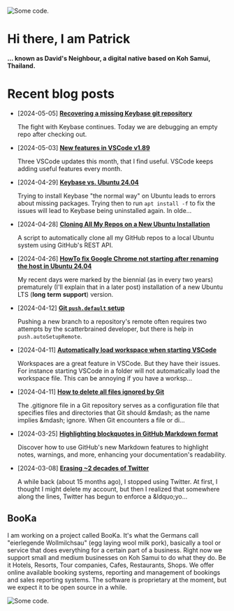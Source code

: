![][header1]

# Hi there, I am Patrick

**... known as David's Neighbour, a digital native based on Koh Samui, Thailand.**

# Recent blog posts
<!-- KOLLITSCH:START -->
- [2024-05-05] **[Recovering a missing Keybase git repository](https://kollitsch.dev/blog/2024/recovering-a-missing-keybase-git-repository/)**

  The fight with Keybase continues. Today we are debugging an empty repo after checking out.
- [2024-05-03] **[New features in VSCode v1.89](https://kollitsch.dev/blog/2024/new-features-in-vscode-v189/)**

  Three VSCode updates this month, that I find useful. VSCode keeps adding useful features every month.
- [2024-04-29] **[Keybase vs. Ubuntu 24.04](https://kollitsch.dev/blog/2024/installing-keybase-on-ubuntu-2404/)**

  Trying to install Keybase &quot;the normal way&quot; on Ubuntu leads to errors about missing packages. Trying then to run `apt install -f` to fix the issues will lead to Keybase being uninstalled again. In olde...
- [2024-04-28] **[Cloning All My Repos on a New Ubuntu Installation](https://kollitsch.dev/blog/2024/cloning-all-my-repos-on-a-new-ubuntu-installation/)**

  A script to automatically clone all my GitHub repos to a local Ubuntu system using GitHub&#39;s REST API.
- [2024-04-26] **[HowTo fix Google Chrome not starting after renaming the host in Ubuntu 24.04](https://kollitsch.dev/blog/2024/howto-fix-google-chrome-not-starting-after-renaming-the-host-in-ubuntu-2404/)**

  My recent days were marked by the biennial &lpar;as in every two years&rpar; prematurely &lpar;I&#39;ll explain that in a later post&rpar; installation of a new Ubuntu LTS &lpar;**long** **term** **support**&rpar; version.
- [2024-04-12] **[Git `push.default` setup](https://kollitsch.dev/blog/2024/git-push-default-setup/)**

  Pushing a new branch to a repository&#39;s remote often requires two attempts by the scatterbrained developer, but there is help in `push.autoSetupRemote`.
- [2024-04-11] **[Automatically load workspace when starting VSCode](https://kollitsch.dev/blog/2024/automatically-load-workspace-when-starting-vscode/)**

  Workspaces are a great feature in VSCode. But they have their issues. For instance starting VSCode in a folder will not automatically load the workspace file. This can be annoying if you have a worksp...
- [2024-04-11] **[How to delete all files ignored by Git](https://kollitsch.dev/blog/2024/howto-delete-all-files-ignored-by-git/)**

  The .gitignore file in a Git repository serves as a configuration file that specifies files and directories that Git should &amp;mdash; as the name implies &amp;mdash; ignore. When Git encounters a file or di...
- [2024-03-25] **[Highlighting blockquotes in GitHub Markdown format](https://kollitsch.dev/blog/2024/highlighting-blockquotes-in-github-markdown-format/)**

  Discover how to use GitHub&#39;s new Markdown features to highlight notes, warnings, and more, enhancing your documentation&#39;s readability.
- [2024-03-08] **[Erasing ~2 decades of Twitter](https://kollitsch.dev/blog/2024/erasing-decades-of-twitter/)**

  A while back &lpar;about 15 months ago&rpar;, I stopped using Twitter. At first, I thought I might delete my account, but then I realized that somewhere along the lines, Twitter has begun to enforce a &amp;ldquo;yo...<!-- KOLLITSCH:END -->

## BooKa

I am working on a project called BooKa. It's what the Germans call "eierlegende Wollmilchsau" (egg laying wool milk pork), basically a tool or service that does everything for a certain part of a business. Right now we support small and medium businesses on Koh Samui to do what they do. Be it Hotels, Resorts, Tour companies, Cafes, Restaurants, Shops. We offer online available booking systems, reporting and management of bookings and sales reporting systems. The software is proprietary at the moment, but we expect it to be open source in a while.

![][header3]

[header1]: https://raw.githubusercontent.com/davidsneighbour/davidsneighbour/master/static/header1.jpg "Some code."
[header3]: https://raw.githubusercontent.com/davidsneighbour/davidsneighbour/master/static/header3.jpg "Some code."

